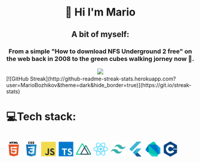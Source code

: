 <h1 align="center">👋 Hi I'm Mario</h1>

<h2 align="center">A bit of myself:</h2>
<h3 align="center">From a simple "How to download NFS Underground 2 free" on the web back in 2008 to the green cubes walking jorney now 🏃.</h3>  

<div align="center">
  <img src="https://media.giphy.com/media/5Su8umfuyg3PQMiJ9l/giphy.gif"/>
</div>

<div aling="center">
 [![GitHub Streak](http://github-readme-streak-stats.herokuapp.com?user=MarioBozhikov&theme=dark&hide_border=true)](https://git.io/streak-stats)
</div

<div>
  <h1>💻Tech stack:<h1>
  <img width="40" height="40" src="https://github.com/devicons/devicon/blob/master/icons/html5/html5-original-wordmark.svg"/>
  <img width="40" height="40" src="https://github.com/devicons/devicon/blob/master/icons/css3/css3-original-wordmark.svg"/>
  <img width="40" height="40" src="https://github.com/devicons/devicon/blob/master/icons/javascript/javascript-original.svg"/>
  <img width="40" height="40" src="https://github.com/devicons/devicon/blob/master/icons/typescript/typescript-original.svg"/>
  <img width="40" height="40" src="https://github.com/devicons/devicon/blob/master/icons/nuxtjs/nuxtjs-original.svg"/>
  <img width="40" height="40" src="https://github.com/devicons/devicon/blob/master/icons/react/react-original.svg"/>
  <img width="40" height="40" src="https://github.com/devicons/devicon/blob/master/icons/tailwindcss/tailwindcss-plain.svg"/>
  <img width="40" height="40" src="https://github.com/devicons/devicon/blob/master/icons/flutter/flutter-original.svg"/>
  <img width="40" height="40" src="https://github.com/devicons/devicon/blob/master/icons/dart/dart-original.svg"/>
  <img width="40" height="40" src="https://github.com/devicons/devicon/blob/master/icons/cplusplus/cplusplus-plain.svg"/>
</div>
